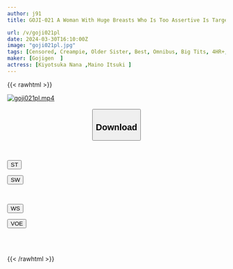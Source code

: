 ```yaml
---
author: j91
title: GOJI-021 A Woman With Huge Breasts Who Is Too Assertive Is Targeted Wherever She Goes! ?

url: /v/goji021pl
date: 2024-03-30T16:10:00Z
image: "goji021pl.jpg"
tags: [Censored, Creampie, Older Sister, Best, Omnibus, Big Tits, 4HR+, Huge Butt	]
maker: [Gojigen  ]
actress: [Kiyotsuka Nana ,Maino Itsuki ]
---
```



{{< rawhtml >}}

<div class="video" data-videoid="9PDJXRaazrI1Zp">
    <a href="javascript:;">
        <img src="/v/goji021pl/goji021pl.jpg" width="WIDTH" height="HEIGHT" alt="goji021pl.mp4" loading="lazy">
    </a>
</div>

<script type="text/javascript" src="https://j91.asia/asset/on-demand-st.js"></script>

<br>
  <link rel="stylesheet" href="https://j91.asia/asset/bs5.css">
  
  <center>
  <button class="btn btn-primary" type="button" data-bs-toggle="collapse" data-bs-target=".multi-collapse" aria-expanded="false" aria-controls="multiCollapseExample1 multiCollapseExample2"><h2>Download</h2></button></center>
</p>
<div class="row">
  <div class="col">
    <div class="collapse multi-collapse" id="multiCollapseExample1">
      <div class="card card-body">
	      	      <br>
<div class="buttons">  
<p><a href="https://streamtape.to/v/9PDJXRaazrI1Zp" target="_blank"><button class="btn-hover color-3"><i class="fa fa-download"></i> ST</button></a></p>
<p><a href="https://asnwish.com/miv7aadfb5lr" target="_blank"><button class="btn-hover color-2"><i class="fa fa-download"></i> SW</button></a></p></div>
    </div>
  </div>
</div>
  <div class="col">
    <div class="collapse multi-collapse" id="multiCollapseExample2">
      <div class="card card-body">
	      <br>
<div class="buttons">
<p><a href="https://wolfstream.tv/njxqesblqiqp"><button class="btn-hover color-9"><i class="fa fa-download"></i> WS</button></a></p>
<p><a href="https://voe.sx/us9c43cvqbpn"><button class="btn-hover color-8"><i class="fa fa-download"></i> VOE</button></a></p></div>
<br><br>
      </div>
    </div>
  </div>
</div>

{{< /rawhtml >}}